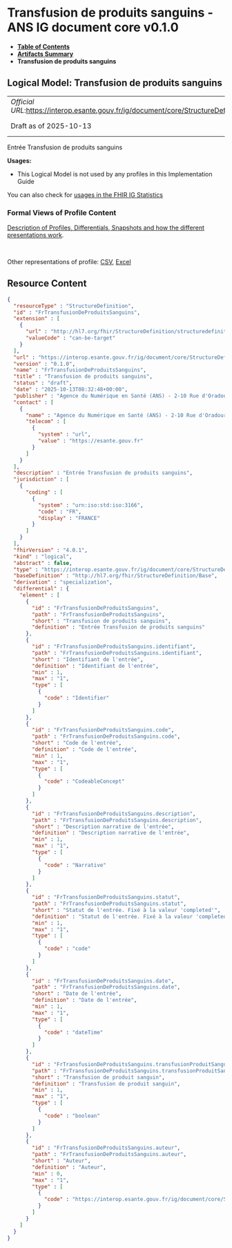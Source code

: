 # Transfusion de produits sanguins - ANS IG document core v0.1.0

* [**Table of Contents**](toc.md)
* [**Artifacts Summary**](artifacts.md)
* **Transfusion de produits sanguins**

## Logical Model: Transfusion de produits sanguins 

| | |
| :--- | :--- |
| *Official URL*:https://interop.esante.gouv.fr/ig/document/core/StructureDefinition/FrTransfusionDeProduitsSanguins | *Version*:0.1.0 |
| Draft as of 2025-10-13 | *Computable Name*:FrTransfusionDeProduitsSanguins |

 
Entrée Transfusion de produits sanguins 

**Usages:**

* This Logical Model is not used by any profiles in this Implementation Guide

You can also check for [usages in the FHIR IG Statistics](https://packages2.fhir.org/xig/ans.document.fr.core|current/StructureDefinition/FrTransfusionDeProduitsSanguins)

### Formal Views of Profile Content

 [Description of Profiles, Differentials, Snapshots and how the different presentations work](http://build.fhir.org/ig/FHIR/ig-guidance/readingIgs.html#structure-definitions). 

 

Other representations of profile: [CSV](StructureDefinition-FrTransfusionDeProduitsSanguins.csv), [Excel](StructureDefinition-FrTransfusionDeProduitsSanguins.xlsx) 



## Resource Content

```json
{
  "resourceType" : "StructureDefinition",
  "id" : "FrTransfusionDeProduitsSanguins",
  "extension" : [
    {
      "url" : "http://hl7.org/fhir/StructureDefinition/structuredefinition-type-characteristics",
      "valueCode" : "can-be-target"
    }
  ],
  "url" : "https://interop.esante.gouv.fr/ig/document/core/StructureDefinition/FrTransfusionDeProduitsSanguins",
  "version" : "0.1.0",
  "name" : "FrTransfusionDeProduitsSanguins",
  "title" : "Transfusion de produits sanguins",
  "status" : "draft",
  "date" : "2025-10-13T08:32:48+00:00",
  "publisher" : "Agence du Numérique en Santé (ANS) - 2-10 Rue d'Oradour-sur-Glane, 75015 Paris",
  "contact" : [
    {
      "name" : "Agence du Numérique en Santé (ANS) - 2-10 Rue d'Oradour-sur-Glane, 75015 Paris",
      "telecom" : [
        {
          "system" : "url",
          "value" : "https://esante.gouv.fr"
        }
      ]
    }
  ],
  "description" : "Entrée Transfusion de produits sanguins",
  "jurisdiction" : [
    {
      "coding" : [
        {
          "system" : "urn:iso:std:iso:3166",
          "code" : "FR",
          "display" : "FRANCE"
        }
      ]
    }
  ],
  "fhirVersion" : "4.0.1",
  "kind" : "logical",
  "abstract" : false,
  "type" : "https://interop.esante.gouv.fr/ig/document/core/StructureDefinition/FrTransfusionDeProduitsSanguins",
  "baseDefinition" : "http://hl7.org/fhir/StructureDefinition/Base",
  "derivation" : "specialization",
  "differential" : {
    "element" : [
      {
        "id" : "FrTransfusionDeProduitsSanguins",
        "path" : "FrTransfusionDeProduitsSanguins",
        "short" : "Transfusion de produits sanguins",
        "definition" : "Entrée Transfusion de produits sanguins"
      },
      {
        "id" : "FrTransfusionDeProduitsSanguins.identifiant",
        "path" : "FrTransfusionDeProduitsSanguins.identifiant",
        "short" : "Identifiant de l'entrée",
        "definition" : "Identifiant de l'entrée",
        "min" : 1,
        "max" : "1",
        "type" : [
          {
            "code" : "Identifier"
          }
        ]
      },
      {
        "id" : "FrTransfusionDeProduitsSanguins.code",
        "path" : "FrTransfusionDeProduitsSanguins.code",
        "short" : "Code de l'entrée",
        "definition" : "Code de l'entrée",
        "min" : 1,
        "max" : "1",
        "type" : [
          {
            "code" : "CodeableConcept"
          }
        ]
      },
      {
        "id" : "FrTransfusionDeProduitsSanguins.description",
        "path" : "FrTransfusionDeProduitsSanguins.description",
        "short" : "Description narrative de l'entrée",
        "definition" : "Description narrative de l'entrée",
        "min" : 1,
        "max" : "1",
        "type" : [
          {
            "code" : "Narrative"
          }
        ]
      },
      {
        "id" : "FrTransfusionDeProduitsSanguins.statut",
        "path" : "FrTransfusionDeProduitsSanguins.statut",
        "short" : "Statut de l'entrée. Fixé à la valeur 'completed'",
        "definition" : "Statut de l'entrée. Fixé à la valeur 'completed'",
        "min" : 1,
        "max" : "1",
        "type" : [
          {
            "code" : "code"
          }
        ]
      },
      {
        "id" : "FrTransfusionDeProduitsSanguins.date",
        "path" : "FrTransfusionDeProduitsSanguins.date",
        "short" : "Date de l'entrée",
        "definition" : "Date de l'entrée",
        "min" : 1,
        "max" : "1",
        "type" : [
          {
            "code" : "dateTime"
          }
        ]
      },
      {
        "id" : "FrTransfusionDeProduitsSanguins.transfusionProduitSanguin",
        "path" : "FrTransfusionDeProduitsSanguins.transfusionProduitSanguin",
        "short" : "Transfusion de produit sanguin",
        "definition" : "Transfusion de produit sanguin",
        "min" : 1,
        "max" : "1",
        "type" : [
          {
            "code" : "boolean"
          }
        ]
      },
      {
        "id" : "FrTransfusionDeProduitsSanguins.auteur",
        "path" : "FrTransfusionDeProduitsSanguins.auteur",
        "short" : "Auteur",
        "definition" : "Auteur",
        "min" : 0,
        "max" : "1",
        "type" : [
          {
            "code" : "https://interop.esante.gouv.fr/ig/document/core/StructureDefinition/Auteur"
          }
        ]
      }
    ]
  }
}

```
